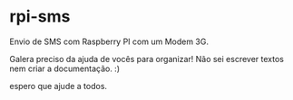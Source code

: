 rpi-sms
=======
Envio de SMS com Raspberry PI com um Modem 3G.

Galera preciso da ajuda de vocês para organizar! Não sei escrever textos nem criar a documentação. :)

espero que ajude a todos.
